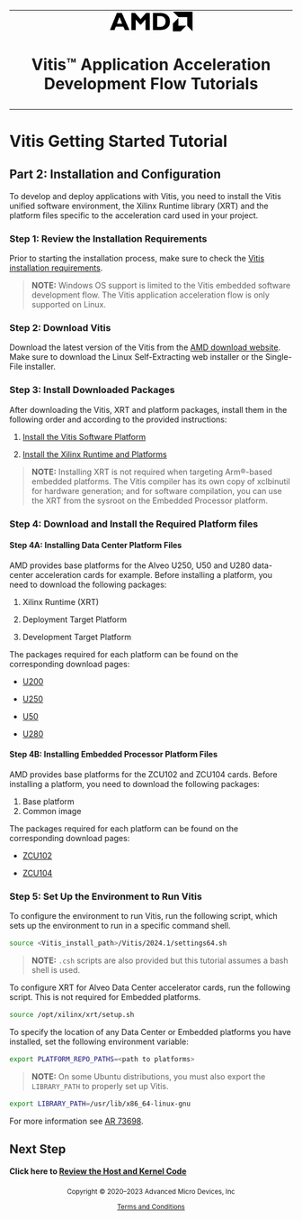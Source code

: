 ﻿<table class="sphinxhide" width="100%">
 <tr>
   <td align="center"><img src="https://raw.githubusercontent.com/Xilinx/Image-Collateral/main/xilinx-logo.png" width="30%"/><h1>Vitis™ Application Acceleration Development Flow Tutorials</h1>
   </td>
 </tr>
 <tr>
 <td>
 </td>
 </tr>
</table>

# Vitis Getting Started Tutorial

## Part 2: Installation and Configuration

To develop and deploy applications with Vitis, you need to install the Vitis unified software environment, the Xilinx Runtime library (XRT) and the platform files specific to the acceleration card used in your project.

### Step 1: Review the Installation Requirements

Prior to starting the installation process, make sure to check the [Vitis installation requirements](https://docs.amd.com/access/sources/dita/topic?Doc_Version=2024.1%20English&url=ug1393-vitis-application-acceleration&resourceid=igz1531201833632.html).

>**NOTE:** Windows OS support is limited to the Vitis embedded software development flow. The Vitis application acceleration flow is only supported on Linux.

### Step 2:  Download Vitis

Download the latest version of the Vitis from the [AMD download website](https://www.xilinx.com/support/download/index.html/content/xilinx/en/downloadNav/vitis.html). Make sure to download the Linux Self-Extracting web installer or the Single-File installer.

### Step 3: Install Downloaded Packages

After downloading the Vitis, XRT and platform packages, install them in the following order and according to the provided instructions:

1. [Install the Vitis Software Platform](https://docs.amd.com/access/sources/dita/topic?Doc_Version=2024.1%20English&url=ug1393-vitis-application-acceleration&resourceid=juk1557377661419.html)

2. [Install the Xilinx Runtime and Platforms](https://docs.amd.com/access/sources/dita/topic?Doc_Version=2024.1%20English&url=ug1393-vitis-application-acceleration&resourceid=pjr1542153622642.html)

>**NOTE:** Installing XRT is not required when targeting Arm®-based embedded platforms. The Vitis compiler has its own copy of xclbinutil for hardware generation; and for software compilation, you can use the XRT from the sysroot on the Embedded Processor platform.

### Step 4: Download and Install the Required Platform files

#### Step 4A: Installing Data Center Platform Files

AMD provides base platforms for the Alveo U250, U50 and U280 data-center acceleration cards for example. Before installing a platform, you need to download the following packages:

1. Xilinx Runtime (XRT)

2. Deployment Target Platform

3. Development Target Platform

The packages required for each platform can be found on the corresponding download pages:

* [U200](https://www.xilinx.com/products/boards-and-kits/alveo/u200.html#gettingStarted)

* [U250](https://www.xilinx.com/products/boards-and-kits/alveo/u250.html#gettingStarted)

* [U50](https://www.xilinx.com/products/boards-and-kits/alveo/u50.html#gettingStarted)

* [U280](https://www.xilinx.com/products/boards-and-kits/alveo/u280.html#gettingStarted)

#### Step 4B: Installing Embedded Processor Platform Files

AMD provides base platforms for the ZCU102 and ZCU104 cards. Before installing a platform, you need to download the following packages:

1. Base platform
2. Common image

The packages required for each platform can be found on the corresponding download pages:

* [ZCU102](https://www.xilinx.com/support/download/index.html/content/xilinx/en/downloadNav/embedded-platforms.html)

* [ZCU104](https://www.xilinx.com/support/download/index.html/content/xilinx/en/downloadNav/embedded-platforms.html)

### Step 5: Set Up the Environment to Run Vitis

To configure the environment to run Vitis, run the following script, which sets up the environment to run in a specific command shell.

```bash
source <Vitis_install_path>/Vitis/2024.1/settings64.sh
```

>**NOTE:** `.csh` scripts are also provided but this tutorial assumes a bash shell is used.

To configure XRT for Alveo Data Center accelerator cards, run the following script. This is not required for Embedded platforms.

```bash
source /opt/xilinx/xrt/setup.sh
```

To specify the location of any Data Center or Embedded platforms you have installed, set the following environment variable:

```bash
export PLATFORM_REPO_PATHS=<path to platforms>
```

>**NOTE:** On some Ubuntu distributions, you must also export the `LIBRARY_PATH` to properly set up Vitis.

```bash
export LIBRARY_PATH=/usr/lib/x86_64-linux-gnu
```

For more information see [AR 73698](https://www.xilinx.com/support/answers/73698.html).

## Next Step

  **Click here to [Review the Host and Kernel Code](./Part3.md)**

<p class="sphinxhide" align="center"><sub>Copyright © 2020–2023 Advanced Micro Devices, Inc</sub></p>

<p class="sphinxhide" align="center"><sup><a href="https://www.amd.com/en/corporate/copyright">Terms and Conditions</a></sup></p>
